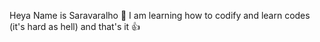 Heya
Name is Saravaralho 👋
I am learning how to codify and learn codes (it's hard as hell)
and that's it 👍
